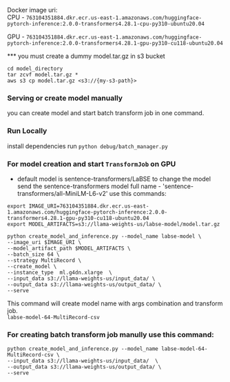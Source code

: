 
Docker image uri:  
CPU - ```763104351884.dkr.ecr.us-east-1.amazonaws.com/huggingface-pytorch-inference:2.0.0-transformers4.28.1-cpu-py310-ubuntu20.04```

GPU - ```763104351884.dkr.ecr.us-east-1.amazonaws.com/huggingface-pytorch-inference:2.0.0-transformers4.28.1-gpu-py310-cu118-ubuntu20.04```

*** you must create a dummy model.tar.gz in s3 bucket 
```
cd model_directory
tar zcvf model.tar.gz *
aws s3 cp model.tar.gz <s3://{my-s3-path}>
```


### Serving or create model manually
you can create model and start batch transform job in one command.  
### Run Locally
install dependencies 
run
```python debug/batch_manager.py```


### For model creation and start `TransformJob` on GPU
- default model is sentence-transformers/LaBSE
to change the model send the sentence-transformers model full name - 'sentence-transformers/all-MiniLM-L6-v2'
use this commands:
```
export IMAGE_URI=763104351884.dkr.ecr.us-east-1.amazonaws.com/huggingface-pytorch-inference:2.0.0-transformers4.28.1-gpu-py310-cu118-ubuntu20.04
export MODEL_ARTIFACTS=s3://llama-weights-us/labse-model/model.tar.gz

python create_model_and_inference.py --model_name labse-model \
--image_uri $IMAGE_URI \
--model_artifact_path $MODEL_ARTIFACTS \
--batch_size 64 \
--strategy MultiRecord \
--create_model \
--instance_type  ml.g4dn.xlarge  \
--input_data s3://llama-weights-us/input_data/ \
--output_data s3://llama-weights-us/output_data/ \
--serve 
```
This command will create model name with args combination and transform job.  
`labse-model-64-MultiRecord-csv`

### For creating batch transform job manully use this command:
```
python create_model_and_inference.py --model_name labse-model-64-MultiRecord-csv \
--input_data s3://llama-weights-us/input_data/  \
--output_data s3://llama-weights-us/output_data/ \
--serve
```



